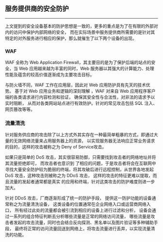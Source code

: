 ## 服务提供商的安全防护

----

上文提到的安全设备基本的防护思想是一致的，更多的重点是为了在有限的外部对内的访问中保护内部网络的安全，
而在实际场景中服务提供商所需要的是针对其特定的对外服务进行相应的保护，那么就催生了以下两个设备的出现。

### WAF

WAF 全称为 Web Application Firewall，其主要目的是为了保护后端的站点的安全，当 Web 应用越来越为丰富的同时，Web 服务器以其强大的计算能力、处理性能及蕴含的较高价值逐渐成为主要攻击目标。

与防火墙不同，WAF 工作在应用层，因此对 Web 应用防护具有先天的技术优势。
基于对 Web 应用业务和逻辑的深刻理解
，WAF 对来自 Web 应用程序客户端的各类请求进行内容检测和验证，
确保其安全性与合法性，对非法的请求予以实时阻断，
从而对各类网站站点进行有效防护。针对的常见攻击包括 SQL 注入、网页篡改等等。

### 流量清洗

针对服务供应商的攻击除了以上方式外其实存在一种最简单粗暴的方式，即通过大量的无效网络流量来占用服务器上的资源，
以实现服务器无法响应正常业务请求的目的，这样的攻击被称之为 Deny of Service攻击。

如果只是简单的 DoS 攻击，其实很容易防御，只需要找到攻击者的网络地址并将其流量拒绝即可，
而攻击者也意识到
了相应的问题，于是攻击者将会在互联网中寻找大量安全防护较为脆弱的终端，将其攻破后进行远程控制，从世界各地发起 DoS 攻击，这种攻击则被称之为 DDoS 攻击，
这样的攻击的特征更难以提取，而且流量的发起者通常都是真实
的应用和终端，针对这类攻击的防护难度则进一步加大。

针对 DDoS 攻击，厂商逐渐形成了统一的防护手段，
提供这一防护功能的设备通常称之为流量清洗设备，
这类设备的位置通常在企业网络入口或运营商网络入口，
所有经过此处的流量都会被引流到相应的设备上进行过滤和分析，
设备会通过一系列的组合特征判断去分析哪些流量是正常的网络访问流量，
哪些流量是攻击者发起的攻击流量，同时也会结合反向探测、黑名单以及图片验证等多种辅助手段，
最终将正常的访问流量回送到网络上，将攻击流量进行丢弃，以实现流量清洗的功能。
